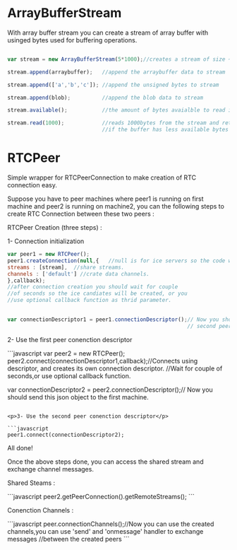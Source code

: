 <h1> ArrayBufferStream</h1>
<p>With array buffer stream you can create a stream of array buffer with usinged bytes used for buffering operations.</p>

```javascript

var stream = new ArrayBufferStream(5*1000);//creates a stream of size ~5kb

stream.append(arraybuffer);   //append the arraybuffer data to stream

stream.append(['a','b','c']); //append the unsigned bytes to stream

stream.append(blob);          //append the blob data to stream

stream.available();           //the amount of bytes avaialble to read in the stream

stream.read(1000);            //reads 1000bytes from the stream and returns them as an array buffer. 
                              //if the buffer has less available bytes it will returns the result as undefined 
```


<h1> RTCPeer</h1>
<p>Simple wrapper for RTCPeerConnection to make creation of RTC connection easy. </p>
<p>Suppose you have to peer machines where peer1 is running on first machine and peer2 is running on machine2, you can the following steps to create RTC Connection between these two peers :  </p>

<p>RTCPeer Creation (three steps) : </p>

<p>1- Connection initialization</p>

```javascript
var peer1 = new RTCPeer();
peer1.createConnection(null,{	//null is for ice servers so the code will work on LAN.
streams : [stream],	 //share streams.
channels : ['default'] //crate data channels.	
},callback); 
//after connection creation you should wait for couple
//of seconds so the ice candiates will be created, or you
//use optional callback function as thrid parameter.				
                                                                           

var connectionDescriptor1 = peer1.connectionDescriptor();// Now you should send this json object to the second machine, so the 
                                                         // second peer will use this connection

```

<p>2- Use the first peer conenction descriptor</p>
```javascript
  var peer2 = new RTCPeer();  
  peer2.connect(connectionDescriptor1,callback);//Connects using descriptor, and creates its own connection descriptor.
				       //Wait for couple of seconds,or use optional callback function.
                                        
  var connectionDescriptor2 = peer2.connectionDescriptor();// Now you should send this json object to the first machine.
```

<p>3- Use the second peer conenction descriptor</p>

```javascript
peer1.connect(connectionDescriptor2);
```

<p>All done!</p>


<p>Once the above steps done, you can access the shared stream and exchange channel messages.</p>

<p>Shared Steams : </p>
```javascript
  peer2.getPeerConnection().getRemoteStreams();
```
<p>Conenction Channels : </p>
```javascript
  peer.connectionChannels();//Now you can use the created channels,you can use 'send' and 'onmessage' handler to exchange messages
                            //between the created peers
```
